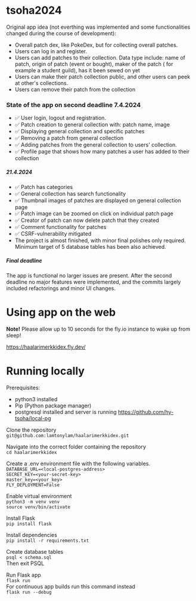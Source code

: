 # tsoha2024
Original app idea (not everthing was implemented and some functionalities changed during the course of development):
- Overall patch dex, like PokeDex, but for collecting overall patches.
- Users can log in and register.
- Users can add patches to their collection. Data type include: name of patch, origin of patch (event or bought), maker of the patch ( for example a student guild), has it been sewed on yet
- Users can make their patch collection public, and other users can peek at other's collections.
- Users can remove their patch from the collection

### State of the app on second deadline 7.4.2024
- ✅ User login, logout and registration.
- ✅ Patch creation to general collection with: patch name, image
- ✅ Displaying general collection and specific patches
- ✅ Removing a patch from general collection
- ✅ Adding patches from the general collection to users' collection.
- ✅ Profile page that shows how many patches a user has added to their collection
##### 21.4.2024
- ✅ Patch has categories
- ✅ General collection has search functionality
- ✅ Thumbnail images of patches are displayed on general collection page
- ✅ Patch image can be zoomed on click on individual patch page
- ✅ Creator of patch can now delete patch that they created
- ✅ Comment functionality for patches
- ✅ CSRF-vulnerability mitigated  
- The project is almost finished, with minor final polishes only required. Minimum target of 5 database tables has been also achieved.

##### Final deadline
The app is functional no larger issues are present. After the second deadline no major features were implemented, and the commits largely included refactorings and minor UI changes.



# Using app on the web
**Note!** Please allow up to 10 seconds for the fly.io instance to wake up from sleep!  

  
https://haalarimerkkidex.fly.dev/

# Running locally
Prerequisites:
- python3 installed
- Pip (Python package manager)
- postgresql installed and server is running  https://github.com/hy-tsoha/local-pg


Clone the repository  
`git@github.com:lamtonylam/haalarimerkkidex.git`

Navigate into the correct folder containing the repository  
`cd haalarimerkkidex`

Create a .env environment file with the following variables.    
`DATABASE_URL=<local-postgres-address>`  
`SECRET_KEY=<your-secret-key>`  
`master_key=<your_key>`  
`FLY_DEPLOYMENT=False`

Enable virtual environment  
`python3 -m venv venv`  
`source venv/bin/activate`

Install Flask  
`pip install flask`

Install dependencies  
`pip install -r requirements.txt`

Create database tables  
`psql < schema.sql`  
Then exit PSQL

Run Flask app  
`flask run`  
For continuous app builds run this command instead  
`flask run --debug`
